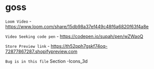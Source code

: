 # goss

`Loom Video` - https://www.loom.com/share/15db98a37ef449c48f6a6820f63f4a8e 

`Video Seeking code pen` - https://codepen.io/supah/pen/wZWaoQ

`Store Preview link` - https://th52pph7gskf74oq-72877867287.shopifypreview.com

`Bug is in this file` Section -Icons_3d